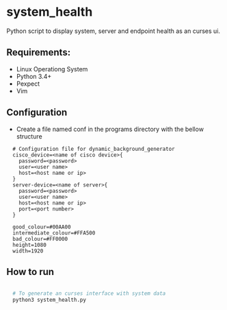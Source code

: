 # system_health

Python script to display system, server and endpoint health as an curses ui.

## Requirements:
- Linux Operationg System
- Python 3.4+
- Pexpect
- Vim

## Configuration
- Create a file named conf in the programs directory with the bellow structure

~~~text
  # Configuration file for dynamic_background_generator
  cisco_device=<name of cisco device>{
    password=<password>
    user=<user name>
    host=<host name or ip>
  }
  server-device=<name of server>{
    password=<password>
    user=<user name>
    host=<host name or ip>
    port=<port number>
  }

  good_colour=#00AA00
  intermediate_colour=#FFA500
  bad_colour=#FF0000
  height=1080
  width=1920
~~~


## How to run
~~~bash

  # To generate an curses interface with system data
  python3 system_health.py
~~~

